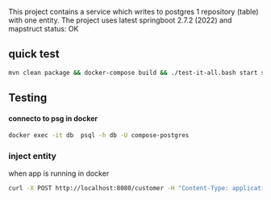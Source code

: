 This project contains a service which writes to postgres  1 repository (table) with one entity.
The project uses latest springboot 2.7.2 (2022) and mapstruct
status: OK


## quick test
```sh 
mvn clean package && docker-compose build && ./test-it-all.bash start stop
```



## Testing

####  connecto to psg in docker
```sh
docker exec -it db  psql -h db -U compose-postgres
```

### inject entity 
when app is running in docker
```bash
curl -X POST http://localhost:8080/customer -H "Content-Type: application/json" --data '{"customerId": 1, "firstName":"John", "lastName":"Doe"}'
```
